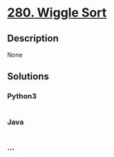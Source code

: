 # [280. Wiggle Sort](https://leetcode.com/problems/wiggle-sort)

## Description
None


## Solutions


### Python3

```python

```

### Java

```java

```

### ...
```

```
